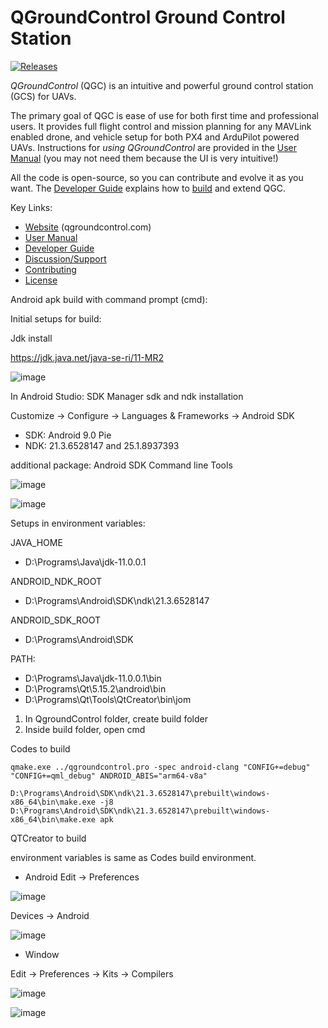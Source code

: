 # QGroundControl Ground Control Station

[![Releases](https://img.shields.io/github/release/mavlink/QGroundControl.svg)](https://github.com/mavlink/QGroundControl/releases)

*QGroundControl* (QGC) is an intuitive and powerful ground control station (GCS) for UAVs.

The primary goal of QGC is ease of use for both first time and professional users.
It provides full flight control and mission planning for any MAVLink enabled drone, and vehicle setup for both PX4 and ArduPilot powered UAVs. Instructions for *using QGroundControl* are provided in the [User Manual](https://docs.qgroundcontrol.com/en/) (you may not need them because the UI is very intuitive!)

All the code is open-source, so you can contribute and evolve it as you want.
The [Developer Guide](https://dev.qgroundcontrol.com/en/) explains how to [build](https://dev.qgroundcontrol.com/en/getting_started/) and extend QGC.


Key Links:
* [Website](http://qgroundcontrol.com) (qgroundcontrol.com)
* [User Manual](https://docs.qgroundcontrol.com/en/)
* [Developer Guide](https://dev.qgroundcontrol.com/en/)
* [Discussion/Support](https://docs.qgroundcontrol.com/en/Support/Support.html)
* [Contributing](https://dev.qgroundcontrol.com/en/contribute/)
* [License](https://github.com/mavlink/qgroundcontrol/blob/master/COPYING.md)

Android apk build with command prompt (cmd):

Initial setups for build:

Jdk install

https://jdk.java.net/java-se-ri/11-MR2

![image](https://github.com/user-attachments/assets/1fc465f9-ab9c-4ff5-a98d-ad0cbc02bd50)


In Android Studio: SDK Manager sdk and ndk installation

Customize -> Configure -> Languages & Frameworks -> Android SDK

- SDK: Android 9.0 Pie
- NDK: 21.3.6528147 and 25.1.8937393

additional package: Android SDK Command line Tools

![image](https://github.com/user-attachments/assets/14a41daf-a2a1-451f-bbca-e0a6acd4d560)

![image](https://github.com/user-attachments/assets/ea5dfc27-cca7-4183-bbec-fe7da70c5dd9)

Setups in environment variables:

JAVA_HOME
- D:\Programs\Java\jdk-11.0.0.1

ANDROID_NDK_ROOT
- D:\Programs\Android\SDK\ndk\21.3.6528147

ANDROID_SDK_ROOT
- D:\Programs\Android\SDK

PATH:
- D:\Programs\Java\jdk-11.0.0.1\bin
- D:\Programs\Qt\5.15.2\android\bin
- D:\Programs\Qt\Tools\QtCreator\bin\jom


1. In QgroundControl folder, create build folder
2. Inside build folder, open cmd

Codes to build
   
    qmake.exe ../qgroundcontrol.pro -spec android-clang "CONFIG+=debug" "CONFIG+=qml_debug" ANDROID_ABIS="arm64-v8a"

    D:\Programs\Android\SDK\ndk\21.3.6528147\prebuilt\windows-x86_64\bin\make.exe -j8
    D:\Programs\Android\SDK\ndk\21.3.6528147\prebuilt\windows-x86_64\bin\make.exe apk


QTCreator to build

environment variables is same as Codes build environment.

- Android
Edit -> Preferences

![image](https://github.com/user-attachments/assets/bfc7984c-7996-4458-b533-9316d0bf7420)

Devices -> Android

![image](https://github.com/user-attachments/assets/9f6b8d0a-2112-4db6-806c-b24a0dafaa3f)

- Window

Edit -> Preferences -> Kits -> Compilers

![image](https://github.com/user-attachments/assets/1eb0f695-5290-449e-ad70-80dcb3aeddc1)

![image](https://github.com/user-attachments/assets/dbbad4d0-734f-410e-bb57-70ded306728f)


